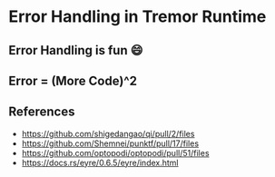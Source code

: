 # Error Handling in Tremor Runtime

## Error Handling is fun :smile:

## Error = (More Code)^2
## References

* https://github.com/shigedangao/qi/pull/2/files
* https://github.com/Shemnei/punktf/pull/17/files
* https://github.com/optopodi/optopodi/pull/51/files
* https://docs.rs/eyre/0.6.5/eyre/index.html
